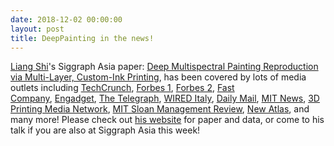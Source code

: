 ```yaml
---
date: 2018-12-02 00:00:00
layout: post
title: DeepPainting in the news!
---
```


[Liang Shi](http://people.csail.mit.edu/liangs/)'s Siggraph Asia paper: [Deep Multispectral Painting Reproduction via Multi-Layer, Custom-Ink Printing](http://people.csail.mit.edu/liangs/papers/ToG18.pdf), has been covered by lots of media outlets including [TechCrunch](https://techcrunch.com/2018/11/30/researchers-use-ai-and-3d-printing-to-recreate-paintings-from-photographs/), [Forbes 1](https://www.forbes.com/sites/jenniferhicks/2018/11/29/see-how-this-artificial-intelligence-reproduces-paintings/#2f9decd89b2a), [Forbes 2](https://www.forbes.com/sites/charlestowersclark/2018/11/30/recreating-paintings-with-ai-and-3d-printing/#103defd84a50), [Fast Company](https://www.fastcompany.com/90272935/were-entering-a-wild-new-era-of-cheap-and-perfect-knock-off-art), [Engadget](https://www.engadget.com/2018/11/29/mit-ai-recreates-paintings/), [The Telegraph](https://www.telegraph.co.uk/technology/2018/11/29/famous-paintings-could-3d-printed-hung-around-world/), [WIRED Italy](https://www.wired.it/gadget/accessori/2018/11/29/repaint-stampa-3d-machine-learning-quadri/), [Daily Mail](https://www.dailymail.co.uk/sciencetech/article-6439091/Damaged-artworks-restored-using-combination-3D-printing-AI-say-MIT-researchers.html), [MIT News](http://news.mit.edu/2018/mit-csail-repaint-system-reproducing-paintings-make-impression-1129), [3D Printing Media Network](https://www.3dprintingmedia.network/repaint-art-3d-printing/), [MIT Sloan Management Review](https://sloanreview.mit.edu/article/driving-sustainability-oriented-innovation/), [New Atlas](https://newatlas.com/3d-printed-painting-replicas/57473/), and many more! Please check out [his website](http://people.csail.mit.edu/liangs/) for paper and data, or come to his talk if you are also at Siggraph Asia this week!